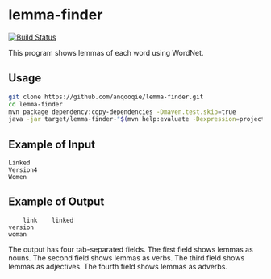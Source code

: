 # lemma-finder

[![Build Status](https://travis-ci.org/anqooqie/lemma-finder.svg)](https://travis-ci.org/anqooqie/lemma-finder)

This program shows lemmas of each word using WordNet.

## Usage
```bash
git clone https://github.com/anqooqie/lemma-finder.git
cd lemma-finder
mvn package dependency:copy-dependencies -Dmaven.test.skip=true
java -jar target/lemma-finder-"$(mvn help:evaluate -Dexpression=project.version | grep -v INFO)".jar /path/to/wordnet/dictionary <input >output
```

## Example of Input
    Linked
    Version4
    Women

## Example of Output
    	link	linked	
    version			
    woman			

The output has four tab-separated fields.
The first field shows lemmas as nouns.
The second field shows lemmas as verbs.
The third field shows lemmas as adjectives.
The fourth field shows lemmas as adverbs.
